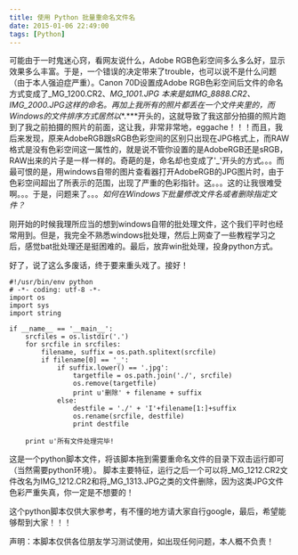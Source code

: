 ```yaml
---
title: 使用 Python 批量重命名文件名
date: 2015-01-06 22:49:00
tags: [Python]
---
```

可能由于一时鬼迷心窍，看网友说什么，Adobe RGB色彩空间多么多么好，显示效果多么丰富。于是，一个错误的决定带来了trouble，也可以说不是什么问题（由于本人强迫症严重）。Canon 70D设置成Adobe RGB色彩空间后文件的命名方式变成了_MG_1200.CR2、_MG_1001.JPG 本来是如IMG_8888.CR2、IMG_2000.JPG这样的命名。再加上我所有的照片都丢在一个文件夹里的，而Windows的文件排序方式居然以_*.***开头的，这就导致了我这部分拍摄的照片跑到了我之前拍摄的照片的前面，这让我，非常非常地，eggache！！！而且，我后来发现，原来AdobeRGB跟sRGB色彩空间的区别只出现在JPG格式上，而RAW格式是没有色彩空间这一属性的，就是说不管你设置的是AdobeRGB还是sRGB，RAW出来的片子是一样一样的。奇葩的是，命名却也变成了'_'开头的方式。。。而最可恨的是，用windows自带的图片查看器打开AdobeRGB的JPG图片时，由于色彩空间超出了所表示的范围，出现了严重的色彩指针。这。。。这的让我很难受啊。。。于是，问题来了。。。*如何在Windows下批量修改文件名或者删除指定文件？*

刚开始的时候我理所应当的想到windows自带的批处理文件，这个我们平时也经常用到。但是，我完全不熟悉windows批处理，然后上网查了一些教程学习之后，感觉bat批处理还是挺困难的。最后，放弃win批处理，投身python方式。

好了，说了这么多废话，终于要来重头戏了。接好！
```
#!/usr/bin/env python
# -*- coding: utf-8 -*-
import os
import sys
import string

if __name__ == '__main__':
    srcfiles = os.listdir('.')
    for srcfile in srcfiles:
        filename, suffix = os.path.splitext(srcfile)
        if filename[0] == '_':
            if suffix.lower() == '.jpg':
                targetfile = os.path.join('./', srcfile)
                os.remove(targetfile)
                print u'删除' + filename + suffix
            else:
                destfile = './' + 'I'+filename[1:]+suffix
                os.rename(srcfile, destfile)
                print destfile

    print u'所有文件处理完毕!
```
这是一个python脚本文件，将该脚本拖到需要重命名文件的目录下双击运行即可（当然需要python环境）。
脚本主要特征，运行之后一个可以将_MG_1212.CR2文件改名为IMG_1212.CR2和将_MG_1313.JPG之类的文件删除，因为这类JPG文件色彩严重失真，你一定是不想要的！

这个python脚本仅供大家参考，有不懂的地方请大家自行google，最后，希望能够帮到大家！！！

声明：本脚本仅供各位朋友学习测试使用，如出现任何问题，本人概不负责！
